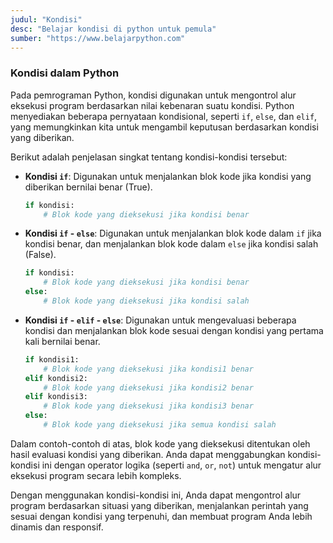 ```yaml
---
judul: "Kondisi"
desc: "Belajar kondisi di python untuk pemula"
sumber: "https://www.belajarpython.com"
---
```


### Kondisi dalam Python

Pada pemrograman Python, kondisi digunakan untuk mengontrol alur eksekusi program berdasarkan nilai kebenaran suatu kondisi. Python menyediakan beberapa pernyataan kondisional, seperti `if`, `else`, dan `elif`, yang memungkinkan kita untuk mengambil keputusan berdasarkan kondisi yang diberikan.

Berikut adalah penjelasan singkat tentang kondisi-kondisi tersebut:

- **Kondisi `if`**: Digunakan untuk menjalankan blok kode jika kondisi yang diberikan bernilai benar (True).

  ```python
  if kondisi:
      # Blok kode yang dieksekusi jika kondisi benar
  ```

- **Kondisi `if` - `else`**: Digunakan untuk menjalankan blok kode dalam `if` jika kondisi benar, dan menjalankan blok kode dalam `else` jika kondisi salah (False).

  ```python
  if kondisi:
      # Blok kode yang dieksekusi jika kondisi benar
  else:
      # Blok kode yang dieksekusi jika kondisi salah
  ```

- **Kondisi `if` - `elif` - `else`**: Digunakan untuk mengevaluasi beberapa kondisi dan menjalankan blok kode sesuai dengan kondisi yang pertama kali bernilai benar.
  ```python
  if kondisi1:
      # Blok kode yang dieksekusi jika kondisi1 benar
  elif kondisi2:
      # Blok kode yang dieksekusi jika kondisi2 benar
  elif kondisi3:
      # Blok kode yang dieksekusi jika kondisi3 benar
  else:
      # Blok kode yang dieksekusi jika semua kondisi salah
  ```

Dalam contoh-contoh di atas, blok kode yang dieksekusi ditentukan oleh hasil evaluasi kondisi yang diberikan. Anda dapat menggabungkan kondisi-kondisi ini dengan operator logika (seperti `and`, `or`, `not`) untuk mengatur alur eksekusi program secara lebih kompleks.

Dengan menggunakan kondisi-kondisi ini, Anda dapat mengontrol alur program berdasarkan situasi yang diberikan, menjalankan perintah yang sesuai dengan kondisi yang terpenuhi, dan membuat program Anda lebih dinamis dan responsif.
